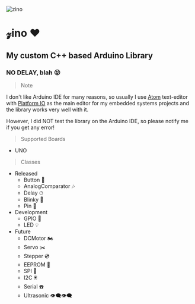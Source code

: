 ![zino](https://raw.githubusercontent.com/saleem-hadad/zino/master/zino.jpg)

# 𝔃ino ❤︎
## My custom C++ based Arduino Library
### NO DELAY, blah 😝

> Note

I don't like Arduino IDE for many reasons, so usually I use [Atom](https://atom.io/) text-editor with [Platform IO](http://platformio.org/platformio-ide) as the main editor for my embedded systems projects and the library works very well with it.

However, I did NOT test the library on the Arduino IDE, so please notify me if you get any error!


> Supported Boards

+ UNO

> Classes

- Released
  + Button 🔲
  + AnalogComparator 🎶
  + Delay ⏱
  + Blinky 🔮
  + Pin 📍
- Development
  + GPIO 🎹
  + LED 💡
- Future
  + DCMotor 🏍
  + Servo ✂️
  + Stepper 💿
  + EEPROM 💾
  + SPI 📲
  + I2C 🖲
  + Serial ☎️
  + Ultrasonic 👁‍🗨👁‍🗨
